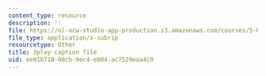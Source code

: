 ```yaml
---
content_type: resource
description: ''
file: https://ol-ocw-studio-app-production.s3.amazonaws.com/courses/5-08j-biological-chemistry-ii-spring-2016/ee01b71808cb9ec4e004ac7529eaa4c9_H0ubjnHa5rY.srt
file_type: application/x-subrip
resourcetype: Other
title: 3play caption file
uid: ee01b718-08cb-9ec4-e004-ac7529eaa4c9
---
```

